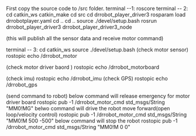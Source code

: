
First copy the source code to /src folder. 
terminal --1: roscore
terminal -- 2:
cd catkin_ws
catkin_make
cd src
cd drrobot_player_driver3
rosparam load drrobotplayer.yaml
cd ..
cd ..
source ./devel/setup.bash
rosrun drrobot_player_driver3 drrobot_player_driver3_node

(this will publish all the sensor data and receive motor command)

terminal -- 3:
cd catkin_ws
source ./devel/setup.bash
(check motor sensor)
rostopic echo /drrobot_motor

(check motor driver baord )
rostopic echo /drrobot_motorboard

(check imu)
rostopic echo /drrobot_imu
(check GPS)
rostopic echo /drrobot_gps

(send command to robot)
below command will release emergency for motor driver board
rostopic pub -1 /drrobot_motor_cmd std_msgs/String "MM0\!MG"
belwo command will drive the robot move forward(open loop/velocity control)
rostopic pub -1 /drrobot_motor_cmd std_msgs/String "MM0\!M 500 -500"
below command will stop the robot
rostopic pub -1 /drrobot_motor_cmd std_msgs/String "MM0\!M 0 0"		


